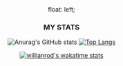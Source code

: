 <div align="center">
float: left;

### MY STATS 
![Anurag's GitHub stats](https://github-readme-stats.vercel.app/api?username=LSeolAh&show_icons=true&theme=dark)
[![Top Langs](https://github-readme-stats.vercel.app/api/top-langs/?username=LSeolAh&layout=compact)](https://github.com/LSeolAh/github-readme-stats)

[![willianrod's wakatime stats](https://github-readme-stats.vercel.app/api/wakatime?username=LSeolAh)](https://github.com/anuraghazra/github-readme-stats)

</div>